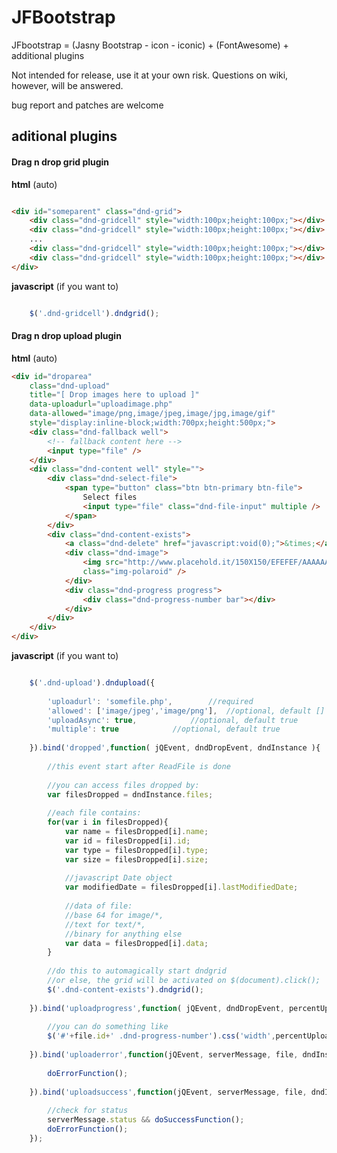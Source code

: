 JFBootstrap
===========

JFbootstrap = (Jasny Bootstrap - icon -  iconic) + (FontAwesome) + additional plugins

Not intended for release, use it at your own risk.
Questions on wiki, however, will be answered.

bug report and patches are welcome


<h2>aditional plugins</h2>

<h4>Drag n drop grid plugin</h4>

<b>html</b> (auto)
```html

<div id="someparent" class="dnd-grid">
	<div class="dnd-gridcell" style="width:100px;height:100px;"></div>
	<div class="dnd-gridcell" style="width:100px;height:100px;"></div>
	...
	<div class="dnd-gridcell" style="width:100px;height:100px;"></div>
	<div class="dnd-gridcell" style="width:100px;height:100px;"></div>
</div>


```
<b>javascript</b> (if you want to)

```javascript

	$('.dnd-gridcell').dndgrid();

```

<h4>Drag n drop upload plugin</h4>

<b>html</b> (auto)
```html
<div id="droparea" 
	class="dnd-upload" 
	title="[ Drop images here to upload ]" 
	data-uploadurl="uploadimage.php" 
	data-allowed="image/png,image/jpeg,image/jpg,image/gif"  
	style="display:inline-block;width:700px;height:500px;">
	<div class="dnd-fallback well">
		<!-- fallback content here -->
		<input type="file" />
	</div>
	<div class="dnd-content well" style="">
		<div class="dnd-select-file">
			<span type="button" class="btn btn-primary btn-file">
				Select files
				<input type="file" class="dnd-file-input" multiple />
			</span>
		</div>
		<div class="dnd-content-exists">
			<a class="dnd-delete" href="javascript:void(0);">&times;</a>
			<div class="dnd-image">
				<img src="http://www.placehold.it/150X150/EFEFEF/AAAAAA&text=uploading" 
				class="img-polaroid" />
			</div>
			<div class="dnd-progress progress">
				<div class="dnd-progress-number bar"></div>
			</div>
		</div>
	</div>
</div>

```


<b>javascript</b> (if you want to)

```javascript

	$('.dnd-upload').dndupload({
		
		'uploadurl': 'somefile.php', 		//required
		'allowed': ['image/jpeg','image/png'], 	//optional, default [] (all accepted)
		'uploadAsync': true, 			//optional, default true
		'multiple': true 			//optional, default true
		
	}).bind('dropped',function( jQEvent, dndDropEvent, dndInstance ){
		
		//this event start after ReadFile is done
		
		//you can access files dropped by:
		var filesDropped = dndInstance.files;
		
		//each file contains:
		for(var i in filesDropped){
			var name = filesDropped[i].name;
			var id = filesDropped[i].id;
			var type = filesDropped[i].type;
			var size = filesDropped[i].size;
			
			//javascript Date object
			var modifiedDate = filesDropped[i].lastModifiedDate;
			
			//data of file: 
			//base 64 for image/*, 
			//text for text/*, 
			//binary for anything else
			var data = filesDropped[i].data;
		}
		
		//do this to automagically start dndgrid
		//or else, the grid will be activated on $(document).click();
		$('.dnd-content-exists').dndgrid();
		
	}).bind('uploadprogress',function( jQEvent, dndDropEvent, percentUploaded, file, dndInstance ){
		
		//you can do something like
		$('#'+file.id+' .dnd-progress-number').css('width',percentUploaded+'%');
		
	}).bind('uploaderror',function(jQEvent, serverMessage, file, dndInstance){
		
		doErrorFunction();
		
	}).bind('uploadsuccess',function(jQEvent, serverMessage, file, dndInstance){
		
		//check for status
		serverMessage.status && doSuccessFunction();
		doErrorFunction();
	});

```
